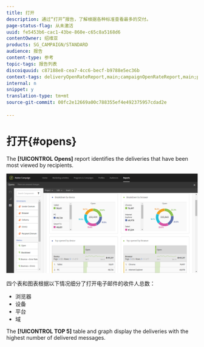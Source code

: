 ```yaml
---
title: 打开
description: 通过“打开”报告，了解根据各种标准查看最多的交付。
page-status-flag: 从未激活
uuid: fe5453b6-cac1-43be-860e-c65c8a5168d6
contentOwner: 绍维亚
products: SG_CAMPAIGN/STANDARD
audience: 报告
content-type: 参考
topic-tags: 报告列表
discoiquuid: c87188e8-cea7-4cc6-becf-b9788e5ec36b
context-tags: deliveryOpenRateReport,main;campaignOpenRateReport,main;programOpenRateReport,main
internal: n
snippet: y
translation-type: tm+mt
source-git-commit: 00fc2e12669a00c788355ef4e492375957cdad2e

---
```



# 打开{#opens}

The **[!UICONTROL Opens]** report identifies the deliveries that have been most viewed by recipients.

![](assets/delivery_reports_opens.png)

四个表和图表根据以下情况细分了打开电子邮件的收件人总数：

* 浏览器
* 设备
* 平台
* 域

The **[!UICONTROL TOP 5]** table and graph display the deliveries with the highest number of delivered messages.
